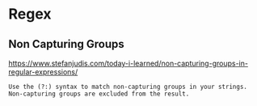 # Regex 

## Non Capturing Groups

https://www.stefanjudis.com/today-i-learned/non-capturing-groups-in-regular-expressions/

```
Use the (?:) syntax to match non-capturing groups in your strings. Non-capturing groups are excluded from the result.
```

